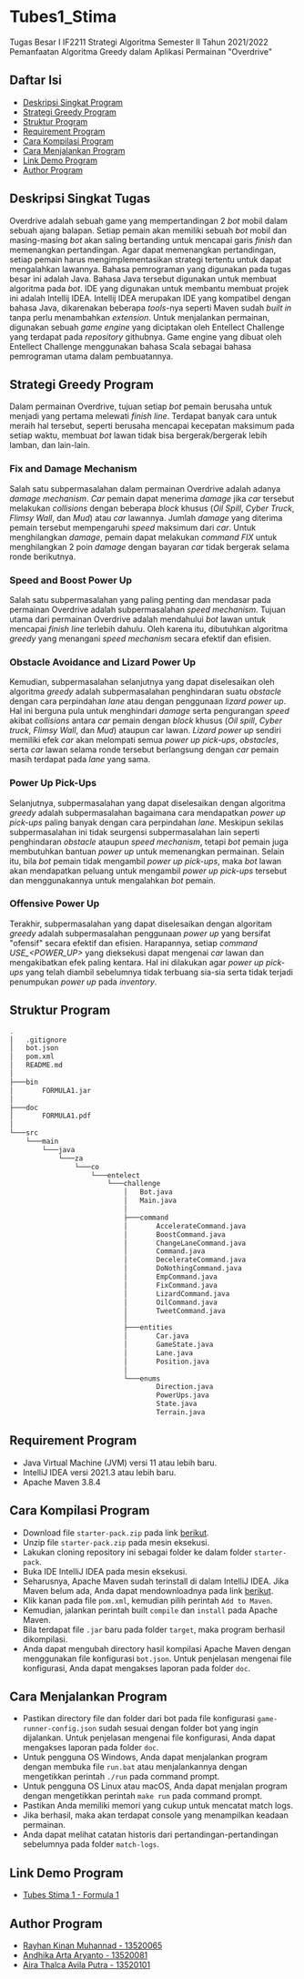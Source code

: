 # Tubes1_Stima
Tugas Besar I IF2211 Strategi Algoritma Semester II Tahun 2021/2022 Pemanfaatan Algoritma Greedy dalam Aplikasi Permainan "Overdrive"

## Daftar Isi
* [Deskripsi Singkat Program](#deskripsi-singkat-tugas)
* [Strategi Greedy Program](#strategi-greedy-program)
* [Struktur Program](#struktur-program)
* [Requirement Program](#requirement-program)
* [Cara Kompilasi Program](#cara-kompilasi-program)
* [Cara Menjalankan Program](#cara-menjalankan-program)
* [Link Demo Program](#link-demo-program)
* [Author Program](#author-program)

## Deskripsi Singkat Tugas
Overdrive adalah sebuah game yang mempertandingan 2 *bot* mobil dalam sebuah ajang balapan. 
Setiap pemain akan memiliki sebuah *bot* mobil dan masing-masing *bot* akan saling bertanding untuk mencapai garis *finish* dan memenangkan pertandingan. 
Agar dapat memenangkan pertandingan, setiap pemain harus mengimplementasikan strategi tertentu untuk dapat mengalahkan lawannya.
Bahasa pemrograman yang digunakan pada tugas besar ini adalah Java. 
Bahasa Java tersebut digunakan untuk membuat algoritma pada *bot*. 
IDE yang digunakan untuk membantu membuat projek ini adalah Intellij IDEA. 
Intellij IDEA merupakan IDE yang kompatibel dengan bahasa Java, dikarenakan beberapa *tools*-nya seperti Maven sudah *built in* tanpa perlu menambahkan *extension*. 
Untuk menjalankan permainan, digunakan sebuah *game engine* yang diciptakan oleh Entellect Challenge yang terdapat pada *repository* githubnya. 
Game engine yang dibuat oleh Entellect Challenge menggunakan bahasa Scala sebagai bahasa pemrograman utama dalam pembuatannya.

## Strategi Greedy Program
Dalam permainan Overdrive, tujuan setiap *bot* pemain berusaha untuk menjadi yang pertama melewati *finish line*. 
Terdapat banyak cara untuk meraih hal tersebut, seperti berusaha mencapai kecepatan maksimum pada setiap waktu, membuat *bot* lawan tidak bisa bergerak/bergerak lebih lamban, dan lain-lain.

### Fix and Damage Mechanism
Salah satu subpermasalahan dalam permainan Overdrive adalah adanya *damage mechanism*.
*Car* pemain dapat menerima *damage* jika *car* tersebut melakukan *collisions* dengan beberapa *block* khusus (*Oil Spill*, *Cyber Truck*, *Flimsy Wall*, dan *Mud*) atau *car* lawannya. 
Jumlah *damage* yang diterima pemain tersebut mempengaruhi *speed* maksimum dari *car*. 
Untuk menghilangkan *damage*, pemain dapat melakukan *command FIX* untuk menghilangkan 2 poin *damage* dengan bayaran *car* tidak bergerak selama ronde berikutnya.

### Speed and Boost Power Up
Salah satu subpermasalahan yang paling penting dan mendasar pada permainan Overdrive adalah subpermasalahan *speed mechanism*. 
Tujuan utama dari permainan Overdrive adalah mendahului *bot* lawan untuk mencapai *finish line* terlebih dahulu. 
Oleh karena itu, dibutuhkan algoritma *greedy* yang menangani *speed mechanism* secara efektif dan efisien.

### Obstacle Avoidance and Lizard Power Up
Kemudian, subpermasalahan selanjutnya yang dapat diselesaikan oleh algoritma *greedy* adalah subpermasalahan penghindaran suatu *obstacle* dengan cara perpindahan *lane* atau dengan penggunaan *lizard power up*. 
Hal ini berguna pula untuk menghindari *damage* serta pengurangan *speed* akibat *collisions* antara *car* pemain dengan *block* khusus (*Oil spill*, *Cyber truck*, *Flimsy Wall*, dan *Mud*) ataupun car lawan. 
*Lizard power up* sendiri memiliki efek *car* akan melompati semua *power up pick-ups*, *obstacles*, serta *car* lawan selama ronde tersebut berlangsung dengan *car* pemain masih terdapat pada *lane* yang sama.

### Power Up Pick-Ups
Selanjutnya, subpermasalahan yang dapat diselesaikan dengan algoritma *greedy* adalah subpermasalahan bagaimana cara mendapatkan *power up pick-ups* paling banyak dengan cara perpindahan *lane*. 
Meskipun sekilas subpermasalahan ini tidak seurgensi subpermasalahan lain seperti penghindaran *obstacle* ataupun *speed mechanism*, tetapi *bot* pemain juga membutuhkan bantuan *power up* untuk memenangkan permainan. 
Selain itu, bila *bot* pemain tidak mengambil *power up pick-ups*, maka *bot* lawan akan mendapatkan peluang untuk mengambil *power up pick-ups* tersebut dan menggunakannya untuk mengalahkan *bot* pemain.

### Offensive Power Up
Terakhir, subpermasalahan yang dapat diselesaikan dengan algoritam *greedy* adalah subpermasalahan penggunaan *power up* yang bersifat "ofensif" secara efektif dan efisien. 
Harapannya, setiap *command USE_<POWER_UP>* yang dieksekusi dapat mengenai *car* lawan dan mengakibatkan efek paling kentara. 
Hal ini dilakukan agar *power up pick-ups* yang telah diambil sebelumnya tidak terbuang sia-sia serta tidak terjadi penumpukan *power up* pada *inventory*.

## Struktur Program
```bash
.
│   .gitignore
│   bot.json
│   pom.xml
│   README.md
│
├───bin
│       FORMULA1.jar
│
├───doc
│       FORMULA1.pdf
│
└───src
    └───main
        └───java
            └───za
                └───co
                    └───entelect
                        └───challenge
                            │   Bot.java
                            │   Main.java
                            │
                            ├───command
                            │       AccelerateCommand.java
                            │       BoostCommand.java
                            │       ChangeLaneCommand.java
                            │       Command.java
                            │       DecelerateCommand.java
                            │       DoNothingCommand.java
                            │       EmpCommand.java
                            │       FixCommand.java
                            │       LizardCommand.java
                            │       OilCommand.java
                            │       TweetCommand.java
                            │
                            ├───entities
                            │       Car.java
                            │       GameState.java
                            │       Lane.java
                            │       Position.java
                            │
                            └───enums
                                    Direction.java
                                    PowerUps.java
                                    State.java
                                    Terrain.java
```

## Requirement Program
* Java Virtual Machine (JVM) versi 11 atau lebih baru.
* IntelliJ IDEA versi 2021.3 atau lebih baru.
* Apache Maven 3.8.4

## Cara Kompilasi Program
* Download file `starter-pack.zip` pada link [berikut](https://github.com/EntelectChallenge/2020-Overdrive/releases/download/2020.3.4/starter-pack.zip).
* Unzip file `starter-pack.zip` pada mesin eksekusi.
* Lakukan cloning repository ini sebagai folder ke dalam folder `starter-pack`.
* Buka IDE IntelliJ IDEA pada mesin eksekusi.
* Seharusnya, Apache Maven sudah terinstall di dalam IntelliJ IDEA. Jika Maven belum ada, Anda dapat mendownloadnya pada link [berikut](https://maven.apache.org/download.cgi).
* Klik kanan pada file `pom.xml`, kemudian pilih perintah `Add to Maven`.
* Kemudian, jalankan perintah built `compile` dan `install` pada Apache Maven.
* Bila terdapat file `.jar` baru pada folder `target`, maka program berhasil dikompilasi.
* Anda dapat mengubah directory hasil kompilasi Apache Maven dengan menggunakan file konfigurasi `bot.json`. Untuk penjelasan mengenai file konfigurasi, Anda dapat mengakses laporan pada folder `doc`.

## Cara Menjalankan Program
* Pastikan directory file dan folder dari bot pada file konfigurasi `game-runner-config.json` sudah sesuai dengan folder bot yang ingin dijalankan. Untuk penjelasan mengenai file konfigurasi, Anda dapat mengakses laporan pada folder `doc`.
* Untuk pengguna OS Windows, Anda dapat menjalankan program dengan membuka file `run.bat` atau menjalankannya dengan mengetikkan perintah `./run` pada command prompt.
* Untuk pengguna OS Linux atau macOS, Anda dapat menjalan program dengan mengetikkan perintah `make run` pada command prompt.
* Pastikan Anda memiliki memori yang cukup untuk mencatat match logs.
* Jika berhasil, maka akan terdapat console yang menampilkan keadaan permainan.
* Anda dapat melihat catatan historis dari pertandingan-pertandingan sebelumnya pada folder `match-logs`.

## Link Demo Program
* [Tubes Stima 1 - Formula 1](https://www.youtube.com/watch?v=5rKVX4CT4i0)

## Author Program
* [Rayhan Kinan Muhannad - 13520065](https://github.com/rayhankinan)
* [Andhika Arta Aryanto - 13520081](https://github.com/dhikaarta)
* [Aira Thalca Avila Putra - 13520101](https://github.com/airathalca)